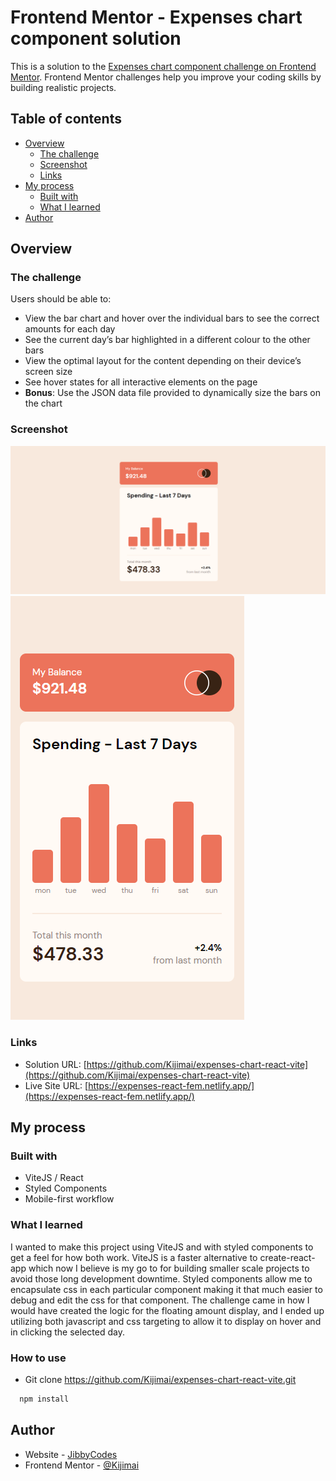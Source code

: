 # Frontend Mentor - Expenses chart component solution

This is a solution to the [Expenses chart component challenge on Frontend Mentor](https://www.frontendmentor.io/challenges/expenses-chart-component-e7yJBUdjwt). Frontend Mentor challenges help you improve your coding skills by building realistic projects.

## Table of contents

- [Overview](#overview)
  - [The challenge](#the-challenge)
  - [Screenshot](#screenshot)
  - [Links](#links)
- [My process](#my-process)
  - [Built with](#built-with)
  - [What I learned](#what-i-learned)
- [Author](#author)

## Overview

### The challenge

Users should be able to:

- View the bar chart and hover over the individual bars to see the correct amounts for each day
- See the current day’s bar highlighted in a different colour to the other bars
- View the optimal layout for the content depending on their device’s screen size
- See hover states for all interactive elements on the page
- **Bonus**: Use the JSON data file provided to dynamically size the bars on the chart

### Screenshot

![](./src/screenshots/desktop-preview.png)
![](./src/screenshots/mobile-preview.png)

### Links

- Solution URL: [https://github.com/Kijimai/expenses-chart-react-vite](https://github.com/Kijimai/expenses-chart-react-vite)
- Live Site URL: [https://expenses-react-fem.netlify.app/](https://expenses-react-fem.netlify.app/)

## My process

### Built with

- ViteJS / React
- Styled Components
- Mobile-first workflow

### What I learned

I wanted to make this project using ViteJS and with styled components to get a feel for how both work. ViteJS is a faster alternative to create-react-app which now I believe is my go to for building smaller scale projects to avoid those long development downtime. Styled components allow me to encapsulate css in each particular component making it that much easier to debug and edit the css for that component. The challenge came in how I would have created the logic for the floating amount display, and I ended up utilizing both javascript and css targeting to allow it to display on hover and in clicking the selected day.

### How to use
- Git clone https://github.com/Kijimai/expenses-chart-react-vite.git
```bash
  npm install 
```

## Author

- Website - [JibbyCodes](https://jdbucog.netlify.app/)
- Frontend Mentor - [@Kijimai](https://www.frontendmentor.io/profile/Kijimai)
